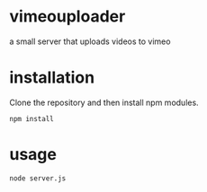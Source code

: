 # vimeouploader
a small server that uploads videos to vimeo

# installation
Clone the repository and then install npm modules.

```
npm install
```

# usage

```
node server.js
```
